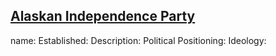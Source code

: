 ## [Alaskan Independence Party](https://en.wikipedia.org/wiki/Alaskan_Independence_Party)
name: 
Established:
Description: 
Political Positioning:
Ideology: